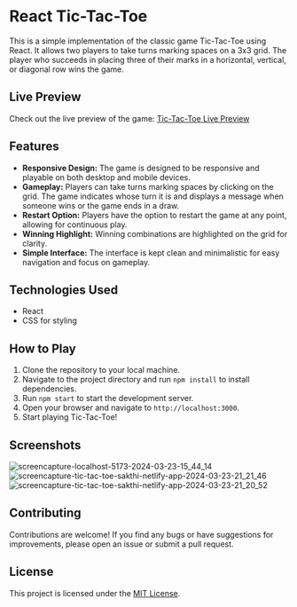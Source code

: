 # React Tic-Tac-Toe

This is a simple implementation of the classic game Tic-Tac-Toe using React. It allows two players to take turns marking spaces on a 3x3 grid. The player who succeeds in placing three of their marks in a horizontal, vertical, or diagonal row wins the game.

## Live Preview
Check out the live preview of the game: [Tic-Tac-Toe Live Preview](https://tic-tac-toe-sakthi.netlify.app/)

## Features
- **Responsive Design:** The game is designed to be responsive and playable on both desktop and mobile devices.
- **Gameplay:** Players can take turns marking spaces by clicking on the grid. The game indicates whose turn it is and displays a message when someone wins or the game ends in a draw.
- **Restart Option:** Players have the option to restart the game at any point, allowing for continuous play.
- **Winning Highlight:** Winning combinations are highlighted on the grid for clarity.
- **Simple Interface:** The interface is kept clean and minimalistic for easy navigation and focus on gameplay.

## Technologies Used
- React
- CSS for styling

## How to Play
1. Clone the repository to your local machine.
2. Navigate to the project directory and run `npm install` to install dependencies.
3. Run `npm start` to start the development server.
4. Open your browser and navigate to `http://localhost:3000`.
5. Start playing Tic-Tac-Toe!

## Screenshots
![screencapture-localhost-5173-2024-03-23-15_44_14](https://github.com/sakt-hi/Tic-Tac-Toe/assets/140589601/71d2d683-54e8-4904-8358-dc108670f469)
![screencapture-tic-tac-toe-sakthi-netlify-app-2024-03-23-21_21_46](https://github.com/sakt-hi/Tic-Tac-Toe/assets/140589601/c25a2f19-7fbe-49de-a0b0-f4cfb5c7de95)
![screencapture-tic-tac-toe-sakthi-netlify-app-2024-03-23-21_20_52](https://github.com/sakt-hi/Tic-Tac-Toe/assets/140589601/ba7f6331-b629-4041-a37a-dda91da92555)



## Contributing
Contributions are welcome! If you find any bugs or have suggestions for improvements, please open an issue or submit a pull request.

## License
This project is licensed under the [MIT License](LICENSE).
